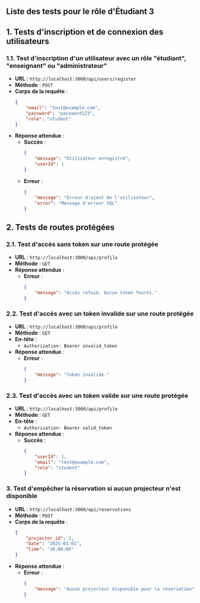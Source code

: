 ## Liste des tests pour le rôle d'Étudiant 3

## 1. Tests d'inscription et de connexion des utilisateurs

### 1.1. Test d'inscription d'un utilisateur avec un rôle "étudiant", "enseignant" ou "administrateur"
- **URL** : `http://localhost:3000/api/users/register`
- **Méthode** : `POST`
- **Corps de la requête** :
    ```json
    {
        "email": "test@example.com",
        "password": "password123",
        "role": "student"
    }
    ```
- **Réponse attendue** :
    - **Succès** : 
        ```json
        {
            "message": "Utilisateur enregistré",
            "userId": 1
        }
        ```
    - **Erreur** : 
        ```json
        {
            "message": "Erreur d'ajout de l'utilisateur",
            "error": "Message d'erreur SQL"
        }
        ```
## 2. Tests de routes protégées

### 2.1. Test d'accès sans token sur une route protégée
- **URL** : `http://localhost:3000/api/profile`
- **Méthode** : `GET`
- **Réponse attendue** :
    - **Erreur** : 
        ```json
        {
            "message": "Accès refusé. Aucun token fourni."
        }
        ```

### 2.2. Test d'accès avec un token invalide sur une route protégée
- **URL** : `http://localhost:3000/api/profile`
- **Méthode** : `GET`
- **En-tête** : 
    - `Authorization: Bearer invalid_token`
- **Réponse attendue** :
    - **Erreur** : 
        ```json
        {
            "message": "Token invalide."
        }
        ```

### 2.3. Test d'accès avec un token valide sur une route protégée
- **URL** : `http://localhost:3000/api/profile`
- **Méthode** : `GET`
- **En-tête** : 
    - `Authorization: Bearer valid_token`
- **Réponse attendue** :
    - **Succès** : 
        ```json
        {
            "userId": 1,
            "email": "test@example.com",
            "role": "student"
        }
        ```
### 3. Test d'empêcher la réservation si aucun projecteur n'est disponible
- **URL** : `http://localhost:3000/api/reservations`
- **Méthode** : `POST`
- **Corps de la requête** :
    ```json
    {
        "projector_id": 2,
        "date": "2025-03-01",
        "time": "10:00:00"
    }
    ```
- **Réponse attendue** :
    - **Erreur** : 
        ```json
        {
            "message": "Aucun projecteur disponible pour la réservation"
        }
        ```
